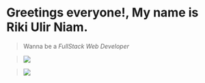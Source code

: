 # Greetings everyone!, My name is Riki Ulir Niam.
> Wanna be a  *FullStack Web Developer*
>

> ![](https://github-readme-stats.vercel.app/api/top-langs/?username=rikiulirniam&theme=dracula&hide_border=false&include_all_commits=false&count_private=false&layout=compact)

> ![](https://github-readme-stats.vercel.app/api?username=rikiulirniam&theme=dracula&hide_border=false&include_all_commits=false&count_private=false)<br/>

<!--

**rikiulirniam/rikiulirniam** is a ✨ _special_ ✨ repository because its `README.md` (this file) appears on your GitHub profile.


- 🌱 I’m currently learning ...
-->
